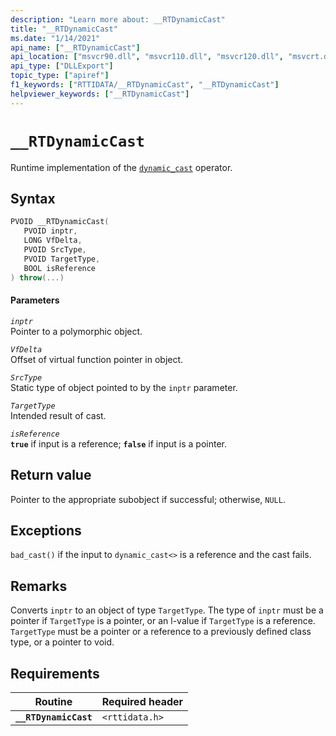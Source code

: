 ```yaml
---
description: "Learn more about: __RTDynamicCast"
title: "__RTDynamicCast"
ms.date: "1/14/2021"
api_name: ["__RTDynamicCast"]
api_location: ["msvcr90.dll", "msvcr110.dll", "msvcr120.dll", "msvcrt.dll", "msvcr100.dll", "msvcr80.dll", "msvcr110_clr0400.dll"]
api_type: ["DLLExport"]
topic_type: ["apiref"]
f1_keywords: ["RTTIDATA/__RTDynamicCast", "__RTDynamicCast"]
helpviewer_keywords: ["__RTDynamicCast"]
---
```

# `__RTDynamicCast`

Runtime implementation of the [`dynamic_cast`](../cpp/dynamic-cast-operator.md) operator.

## Syntax

```cpp
PVOID __RTDynamicCast(
   PVOID inptr,
   LONG VfDelta,
   PVOID SrcType,
   PVOID TargetType,
   BOOL isReference
) throw(...)
```

#### Parameters

*`inptr`*\
Pointer to a polymorphic object.

*`VfDelta`*\
Offset of virtual function pointer in object.

*`SrcType`*\
Static type of object pointed to by the `inptr` parameter.

*`TargetType`*\
Intended result of cast.

*`isReference`*\
**`true`** if input is a reference; **`false`** if input is a pointer.

## Return value

Pointer to the appropriate subobject if successful; otherwise, `NULL`.

## Exceptions

`bad_cast()` if the input to `dynamic_cast<>` is a reference and the cast fails.

## Remarks

Converts `inptr` to an object of type `TargetType`. The type of `inptr` must be a pointer if `TargetType` is a pointer, or an l-value if `TargetType` is a reference. `TargetType` must be a pointer or a reference to a previously defined class type, or a pointer to void.

## Requirements

| Routine | Required header |
|---|---|
| **`__RTDynamicCast`** | `<rttidata.h>` |
